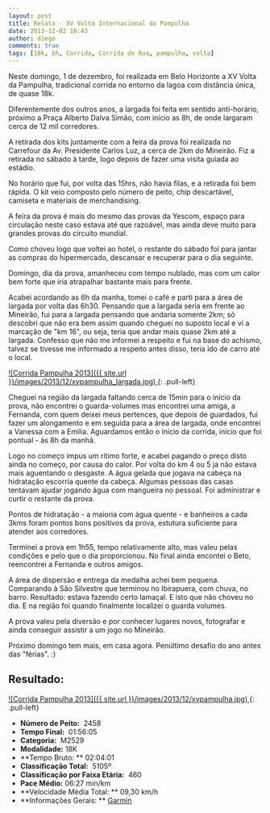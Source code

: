 ```yaml
---
layout: post
title: Relato - XV Volta Internacional da Pampulha
date: 2013-12-02 16:43
author: diego
comments: true
tags: [18k, bh, Corrida, Corrida de Rua, pampulha, volta]
---
```


Neste domingo, 1 de dezembro, foi realizada em Belo Horizonte a XV Volta da Pampulha, tradicional corrida no entorno da lagoa com distância única, de quase 18k.

Diferentemente dos outros anos, a largada foi feita em sentido anti-horário, próximo a Praça Alberto Dalva Simão, com início as 8h, de onde largaram cerca de 12 mil corredores.

A retirada dos kits juntamente com a feira da prova foi realizada no Carrefour da Av. Presidente Carlos Luz, a cerca de 2km do Mineirão. Fiz a retirada no sábado à tarde, logo depois de fazer uma visita guiada ao estádio.

No horário que fui, por volta das 15hrs, não havia filas, e a retirada foi bem rápida. O kit veio composto pelo número de peito, chip descartável, camiseta e materiais de merchandising.

A feira da prova é mais do mesmo das provas da Yescom, espaço para circulação neste caso estava até que razoável, mas ainda deve muito para grandes provas do circuito mundial.

Como choveu logo que voltei ao hotel, o restante do sábado foi para jantar as compras do hipermercado, descansar e recuperar para o dia seguinte.

Domingo, dia da prova, amanheceu com tempo nublado, mas com um calor bem forte que iria atrapalhar bastante mais para frente.

Acabei acordando as 6h da manha, tomei o café e parti para a área de largada por volta das 6h30. Pensando que a largada seria em frente ao Mineirão, fui para a largada pensando que andaria somente 2km; só descobri que não era bem assim quando cheguei no suposto local e vi a marcação de "km 16", ou seja, teria que andar mais quase 2km até a largada. Confesso que não me informei a respeito e fui na base do achismo, talvez se tivesse me informado a respeito antes disso, teria ido de carro até o local.

<a href="/images/2013/12/xvpampulha_largada.jpg">
![Corrida Pampulha 2013]({{ site.url }}/images/2013/12/xvpampulha_largada.jpg)
</a>
{: .pull-left}

Cheguei na região da largada faltando cerca de 15min para o início da prova, não encontrei o guarda-volumes mas encontrei uma amiga, a Fernanda, com quem deixei meus pertences, que depois de guardados, fui fazer um alongamento e em seguida para a área de largada, onde encontrei a Vanessa com a Emilia. Aguardamos então o início da corrida, início que foi pontual - às 8h da manhã.

Logo no começo impus um ritimo forte, e acabei pagando o preço disto ainda no começo, por causa do calor. Por volta do km 4 ou 5 ja não estava mais aguentando o desgaste. A água gelada que jogava na cabeça na hidratação escorria quente da cabeça. Algumas pessoas das casas tentavam ajudar jogando água com mangueira no pessoal. Foi administrar e curtir o restante da prova.

Pontos de hidratação - a maioria com água quente - e banheiros a cada 3kms foram pontos bons positivos da prova, estutura suficiente para atender aos corredores.

Terminei a prova em 1h55, tempo relativamente alto, mas valeu pelas condições e pelo que o dia proporcionou. No final ainda encontei o Beto, reencontrei a Fernanda e outros amigos.

A área de dispersão e entrega da medalha achei bem pequena. Comparando à São Silvestre que terminou no Ibirapuera, com chuva, no barro. Resultado: estava fazendo certo lamaçal. E isto que não choveu no dia. E na região foi quando finalmente localizei o guarda volumes.

A prova valeu pela diversão e por conhecer lugares novos, fotografar e ainda conseguir assistir a um jogo no Mineirão.

Próximo domingo tem mais, em casa agora. Penúltimo desafio do ano antes das "férias". :)

## Resultado:

<a href="/images/2013/12/xvpampulha_big.jpg">
![Corrida Pampulha 2013]({{ site.url }}/images/2013/12/xvpampulha.jpg)
</a>
{: .pull-left}

* **Número de Peito:**  2458
* **Tempo Final:**  01:56:05
* **Categoria:**  M2529
* **Modalidade:**  18K
* **Tempo Bruto: ** 02:04:01
* **Classificação Total:**  5105º
* **Classificação por Faixa Etária:**  460
* **Pace Médio:**  06:27 min/km
* **Velocidade Média Total: **  09,30 km/h
* **Informações Gerais: ** <a href="http://connect.garmin.com/activity/411966544" target="_blank">Garmin</a>
